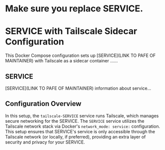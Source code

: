 # Make sure you replace SERVICE.

# SERVICE with Tailscale Sidecar Configuration

This Docker Compose configuration sets up [SERVICE](LINK TO PAFE OF MAINTAINER) with Tailscale as a sidecar container ......

## SERVICE

[SERVICE](LINK TO PAFE OF MAINTAINER) information about service...

## Configuration Overview

In this setup, the `tailscale-SERVICE` service runs Tailscale, which manages secure networking for the SERVICE. The `SERVICE` service utilizes the Tailscale network stack via Docker's `network_mode: service:` configuration. This setup ensures that SERVICE's service is only accessible through the Tailscale network (or locally, if preferred), providing an extra layer of security and privacy for your SERVICE.
